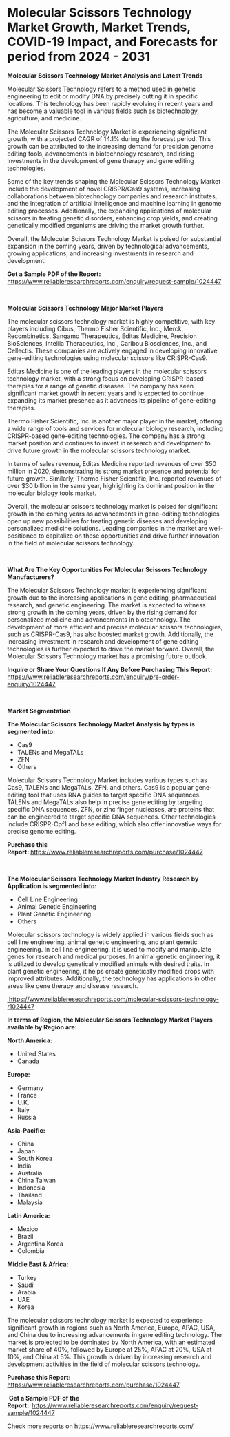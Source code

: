 <p><h1>Molecular Scissors Technology Market Growth, Market Trends, COVID-19 Impact, and Forecasts for period from 2024 - 2031</h1></p><p><strong>Molecular Scissors Technology Market Analysis and Latest Trends</strong></p>
<p><p>Molecular Scissors Technology refers to a method used in genetic engineering to edit or modify DNA by precisely cutting it in specific locations. This technology has been rapidly evolving in recent years and has become a valuable tool in various fields such as biotechnology, agriculture, and medicine.</p><p>The Molecular Scissors Technology Market is experiencing significant growth, with a projected CAGR of 14.1% during the forecast period. This growth can be attributed to the increasing demand for precision genome editing tools, advancements in biotechnology research, and rising investments in the development of gene therapy and gene editing technologies.</p><p>Some of the key trends shaping the Molecular Scissors Technology Market include the development of novel CRISPR/Cas9 systems, increasing collaborations between biotechnology companies and research institutes, and the integration of artificial intelligence and machine learning in genome editing processes. Additionally, the expanding applications of molecular scissors in treating genetic disorders, enhancing crop yields, and creating genetically modified organisms are driving the market growth further.</p><p>Overall, the Molecular Scissors Technology Market is poised for substantial expansion in the coming years, driven by technological advancements, growing applications, and increasing investments in research and development.</p></p>
<p><strong>Get a Sample PDF of the Report:&nbsp;</strong> <a href="https://www.reliableresearchreports.com/enquiry/request-sample/1024447">https://www.reliableresearchreports.com/enquiry/request-sample/1024447</a></p>
<p>&nbsp;</p>
<p><strong>Molecular Scissors Technology Major Market Players</strong></p>
<p><p>The molecular scissors technology market is highly competitive, with key players including Cibus, Thermo Fisher Scientific, Inc., Merck, Recombinetics, Sangamo Therapeutics, Editas Medicine, Precision BioSciences, Intellia Therapeutics, Inc., Caribou Biosciences, Inc., and Cellectis. These companies are actively engaged in developing innovative gene-editing technologies using molecular scissors like CRISPR-Cas9.</p><p>Editas Medicine is one of the leading players in the molecular scissors technology market, with a strong focus on developing CRISPR-based therapies for a range of genetic diseases. The company has seen significant market growth in recent years and is expected to continue expanding its market presence as it advances its pipeline of gene-editing therapies.</p><p>Thermo Fisher Scientific, Inc. is another major player in the market, offering a wide range of tools and services for molecular biology research, including CRISPR-based gene-editing technologies. The company has a strong market position and continues to invest in research and development to drive future growth in the molecular scissors technology market.</p><p>In terms of sales revenue, Editas Medicine reported revenues of over $50 million in 2020, demonstrating its strong market presence and potential for future growth. Similarly, Thermo Fisher Scientific, Inc. reported revenues of over $30 billion in the same year, highlighting its dominant position in the molecular biology tools market.</p><p>Overall, the molecular scissors technology market is poised for significant growth in the coming years as advancements in gene-editing technologies open up new possibilities for treating genetic diseases and developing personalized medicine solutions. Leading companies in the market are well-positioned to capitalize on these opportunities and drive further innovation in the field of molecular scissors technology.</p></p>
<p>&nbsp;</p>
<p><strong>What Are The Key Opportunities For Molecular Scissors Technology Manufacturers?</strong></p>
<p><p>The Molecular Scissors Technology market is experiencing significant growth due to the increasing applications in gene editing, pharmaceutical research, and genetic engineering. The market is expected to witness strong growth in the coming years, driven by the rising demand for personalized medicine and advancements in biotechnology. The development of more efficient and precise molecular scissors technologies, such as CRISPR-Cas9, has also boosted market growth. Additionally, the increasing investment in research and development of gene editing technologies is further expected to drive the market forward. Overall, the Molecular Scissors Technology market has a promising future outlook.</p></p>
<p><strong>Inquire or Share Your Questions If Any Before Purchasing This Report:</strong> <a href="https://www.reliableresearchreports.com/enquiry/pre-order-enquiry/1024447">https://www.reliableresearchreports.com/enquiry/pre-order-enquiry/1024447</a></p>
<p>&nbsp;</p>
<p><strong>Market Segmentation</strong></p>
<p><strong>The Molecular Scissors Technology Market Analysis by types is segmented into:</strong></p>
<p><ul><li>Cas9</li><li>TALENs and MegaTALs</li><li>ZFN</li><li>Others</li></ul></p>
<p><p>Molecular Scissors Technology Market includes various types such as Cas9, TALENs and MegaTALs, ZFN, and others. Cas9 is a popular gene-editing tool that uses RNA guides to target specific DNA sequences. TALENs and MegaTALs also help in precise gene editing by targeting specific DNA sequences. ZFN, or zinc finger nucleases, are proteins that can be engineered to target specific DNA sequences. Other technologies include CRISPR-Cpf1 and base editing, which also offer innovative ways for precise genome editing.</p></p>
<p><strong>Purchase this Report:&nbsp;</strong><a href="https://www.reliableresearchreports.com/purchase/1024447">https://www.reliableresearchreports.com/purchase/1024447</a></p>
<p>&nbsp;</p>
<p><strong>The Molecular Scissors Technology Market Industry Research by Application is segmented into:</strong></p>
<p><ul><li>Cell Line Engineering</li><li>Animal Genetic Engineering</li><li>Plant Genetic Engineering</li><li>Others</li></ul></p>
<p><p>Molecular scissors technology is widely applied in various fields such as cell line engineering, animal genetic engineering, and plant genetic engineering. In cell line engineering, it is used to modify and manipulate genes for research and medical purposes. In animal genetic engineering, it is utilized to develop genetically modified animals with desired traits. In plant genetic engineering, it helps create genetically modified crops with improved attributes. Additionally, the technology has applications in other areas like gene therapy and disease research.</p></p>
<p><a href="https://www.reliableresearchreports.com/molecular-scissors-technology-r1024447">&nbsp;https://www.reliableresearchreports.com/molecular-scissors-technology-r1024447</a></p>
<p><strong>In terms of Region, the Molecular Scissors Technology Market Players available by Region are:</strong></p>
<p>
    <p> <strong> North America: </strong>
        <ul>
            <li>United States</li>
            <li>Canada</li>
        </ul>
        </p> 
    <p> <strong> Europe: </strong>
        <ul>
            <li>Germany</li>
            <li>France</li>
            <li>U.K.</li>
            <li>Italy</li>
            <li>Russia</li>
        </ul>
        </p> 
    <p> <strong> Asia-Pacific: </strong>
        <ul>
            <li>China</li>
            <li>Japan</li>
            <li>South Korea</li>
            <li>India</li>
            <li>Australia</li>
            <li>China Taiwan</li>
            <li>Indonesia</li>
            <li>Thailand</li>
            <li>Malaysia</li>
        </ul>
        </p> 
    <p> <strong> Latin America: </strong>
        <ul>
            <li>Mexico</li>
            <li>Brazil</li>
            <li>Argentina Korea</li>
            <li>Colombia</li>
        </ul>
        </p> 
    <p> <strong> Middle East & Africa: </strong>
        <ul>
            <li>Turkey</li>
            <li>Saudi</li>
            <li>Arabia</li>
            <li>UAE</li>
            <li>Korea</li>
        </ul>
    </p>
    </p>
<p><p>The molecular scissors technology market is expected to experience significant growth in regions such as North America, Europe, APAC, USA, and China due to increasing advancements in gene editing technology. The market is projected to be dominated by North America, with an estimated market share of 40%, followed by Europe at 25%, APAC at 20%, USA at 10%, and China at 5%. This growth is driven by increasing research and development activities in the field of molecular scissors technology.</p></p>
<p><strong>Purchase this Report: </strong><a href="https://www.reliableresearchreports.com/purchase/1024447">https://www.reliableresearchreports.com/purchase/1024447</a></p>
<p>&nbsp;<strong>Get a Sample PDF of the Report:&nbsp;&nbsp;</strong><a href="https://www.reliableresearchreports.com/enquiry/request-sample/1024447">https://www.reliableresearchreports.com/enquiry/request-sample/1024447</a></p>
<p><strong></strong></p>
<p>Check more reports on https://www.reliableresearchreports.com/</p>
